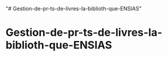 "# Gestion-de-pr-ts-de-livres-la-biblioth-que-ENSIAS" 
# Gestion-de-pr-ts-de-livres-la-biblioth-que-ENSIAS
